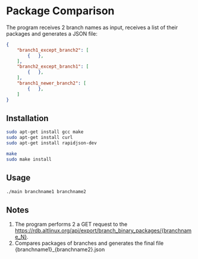# Package Comparison

The program receives 2 branch names as input, receives a list of their packages and generates a JSON file:
```json
{
    "branch1_except_branch2": [
        {   },
    ],
    "branch2_except_branch1": [
        {   },
    ],
    "branch1_newer_branch2": [
        {   },
    ]
}
```

## Installation
```bash
sudo apt-get install gcc make
sudo apt-get install curl
sudo apt-get install rapidjson-dev

make
sudo make install
```

## Usage

```bash
./main branchname1 branchname2
```

## Notes
1. The program performs 2 a GET request to the https://rdb.altlinux.org/api/export/branch_binary_packages/{branchname_N}.
2. Compares packages of branches and generates the final file {branchname1}_{branchname2}.json
